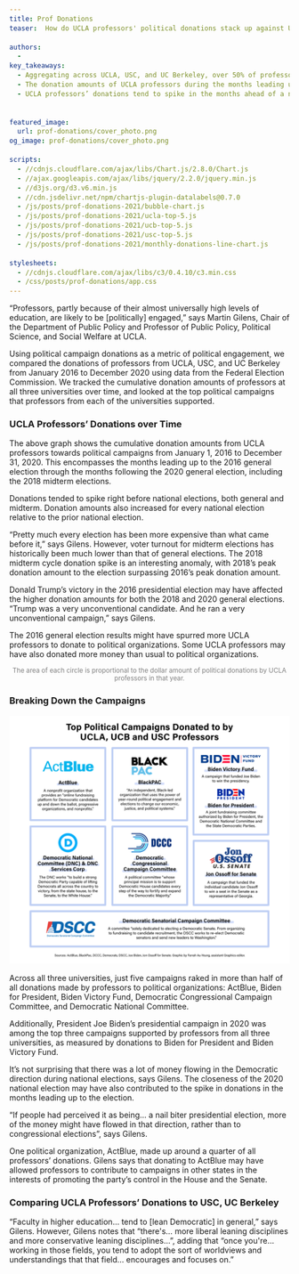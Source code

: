 ```yaml
---
title: Prof Donations
teaser:  How do UCLA professors' political donations stack up against USC and UC Berkeley?

authors:
  -
key_takeaways:
  - Aggregating across UCLA, USC, and UC Berkeley, over 50% of professors’ donations went to just 5 political organizations.
  - The donation amounts of UCLA professors during the months leading up to a national election nearly doubled from 2016 to 2020.
  - UCLA professors’ donations tend to spike in the months ahead of a national election.


featured_image:
  url: prof-donations/cover_photo.png
og_image: prof-donations/cover_photo.png

scripts:
  - //cdnjs.cloudflare.com/ajax/libs/Chart.js/2.8.0/Chart.js
  - //ajax.googleapis.com/ajax/libs/jquery/2.2.0/jquery.min.js
  - //d3js.org/d3.v6.min.js
  - //cdn.jsdelivr.net/npm/chartjs-plugin-datalabels@0.7.0
  - /js/posts/prof-donations-2021/bubble-chart.js
  - /js/posts/prof-donations-2021/ucla-top-5.js
  - /js/posts/prof-donations-2021/ucb-top-5.js
  - /js/posts/prof-donations-2021/usc-top-5.js
  - /js/posts/prof-donations-2021/monthly-donations-line-chart.js

stylesheets:
  - //cdnjs.cloudflare.com/ajax/libs/c3/0.4.10/c3.min.css
  - /css/posts/prof-donations/app.css
---
```


“Professors, partly because of their almost universally high levels of education, are likely to be [politically] engaged,” says Martin Gilens, Chair of the Department of Public Policy and Professor of Public Policy, Political Science, and Social Welfare at UCLA.

Using political campaign donations as a metric of political engagement, we compared the donations of professors from UCLA, USC, and UC Berkeley from January 2016 to December 2020 using data from the Federal Election Commission. We tracked the cumulative donation amounts of professors at all three universities over time, and looked at the top political campaigns that professors from each of the universities supported.

### UCLA Professors’ Donations over Time

<div class="chart-container">
  <canvas id='timeline-chart'></canvas>
</div>

The above graph shows the cumulative donation amounts from UCLA professors towards political campaigns from January 1, 2016 to December 31, 2020. This encompasses the months leading up to the 2016 general election through the months following the 2020 general election, including the 2018 midterm elections.

Donations tended to spike right before national elections, both general and midterm. Donation amounts also increased for every national election relative to the prior national election.

“Pretty much every election has been more expensive than what came before it,” says Gilens. However, voter turnout for midterm elections has historically been much lower than that of general elections. The 2018 midterm cycle donation spike is an interesting anomaly, with 2018’s peak donation amount to the election surpassing 2016’s peak donation amount.

Donald Trump’s victory in the 2016 presidential election may have affected the higher donation amounts for both the 2018 and 2020 general elections. “Trump was a very unconventional candidate. And he ran a very unconventional campaign,” says Gilens.

The 2016 general election results might have spurred more UCLA professors to donate to political organizations. Some UCLA professors may have also donated more money than usual to political organizations.

<div class="chart-container">
  <canvas id='bubble-chart'></canvas>
</div>

<p style="font-size:smaller;color:gray;text-align:center">The area of each circle is proportional to the dollar amount of political donations by UCLA professors in that year.</p>

### Breaking Down the Campaigns

<div class="ucla-chart"> <canvas id='ucla-top-5'> </canvas> </div>
<div class="ucb-chart"> <canvas id='ucb-top-5'> </canvas> </div>
<div class="usc-chart"> <canvas id='usc-top-5'> </canvas> </div>

<img class="graphic" src="/img/posts/prof-donations/stack.professordonations-01.png">

Across all three universities, just five campaigns raked in more than half of all donations made by professors to political organizations: ActBlue, Biden for President, Biden Victory Fund, Democratic Congressional Campaign Committee, and Democratic National Committee.

Additionally, President Joe Biden’s presidential campaign in 2020 was among the top three campaigns supported by professors from all three universities, as measured by donations to Biden for President and Biden Victory Fund.

It’s not surprising that there was a lot of money flowing in the Democratic direction during national elections, says Gilens. The closeness of the 2020 national election may have also contributed to the spike in donations in the months leading up to the election.

“If people had perceived it as being… a nail biter presidential election, more of the money might have flowed in that direction, rather than to congressional elections”, says Gilens.

One political organization, ActBlue, made up around a quarter of all professors’ donations. Gilens says that donating to ActBlue may have allowed professors to contribute to campaigns in other states in the interests of promoting the party’s control in the House and the Senate.

### Comparing UCLA Professors’ Donations to USC, UC Berkeley

“Faculty in higher education… tend to [lean Democratic] in general,” says Gilens. However, Gilens notes that “there's… more liberal leaning disciplines and more conservative leaning disciplines…”, adding that “once you're… working in those fields, you tend to adopt the sort of worldviews and understandings that that field… encourages and focuses on.”
